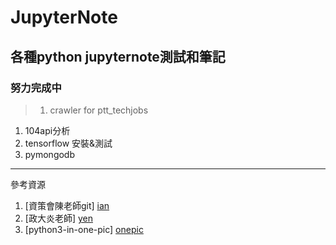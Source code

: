 # JupyterNote

## 各種python jupyternote測試和筆記

### 努力完成中
> 1. crawler for ptt_techjobs
  1. 104api分析
  1. tensorflow 安裝&測試
  1. pymongodb



--------------------------------------
參考資源
1. [資策會陳老師git] [ian]
1. [政大炎老師] [yen]
1. [python3-in-one-pic] [onepic]


[ian]:https://github.com/ianchen06/pythonetl "ianchen"
[yen]:https://github.com/yenlung/Python-3-Data-Analysis-Basics "yenlung"
[onepic]:https://github.com/coodict/python3-in-one-pic "python3-in-one-pic"
